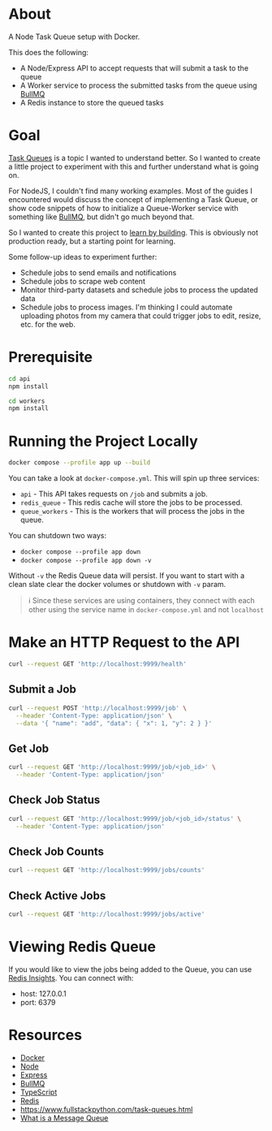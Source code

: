 # About

A Node Task Queue setup with Docker.

This does the following:

- A Node/Express API to accept requests that will submit a task to the queue
- A Worker service to process the submitted tasks from the queue using [BullMQ](https://docs.bullmq.io/)
- A Redis instance to store the queued tasks

# Goal

[Task Queues](<https://en.wikipedia.org/wiki/Scheduling_(computing)#task_queue>) is a topic I wanted to understand better. So I wanted to create a little project to experiment with this and further understand what is going on.

For NodeJS, I couldn't find many working examples. Most of the guides I encountered would discuss the concept of implementing a Task Queue, or show code snippets of how to initialize a Queue-Worker service with something like [BullMQ](https://docs.bullmq.io/), but didn't go much beyond that.

So I wanted to create this project to [learn by building](https://en.wikipedia.org/wiki/Experiential_learning). This is obviously not production ready, but a starting point for learning.

Some follow-up ideas to experiment further:

- Schedule jobs to send emails and notifications
- Schedule jobs to scrape web content
- Monitor third-party datasets and schedule jobs to process the updated data
- Schedule jobs to process images. I'm thinking I could automate uploading photos from my camera that could trigger jobs to edit, resize, etc. for the web.

# Prerequisite

```bash
cd api
npm install
```

```bash
cd workers
npm install
```

# Running the Project Locally

```bash
docker compose --profile app up --build
```

You can take a look at `docker-compose.yml`. This will spin up three services:

- `api` - This API takes requests on `/job` and submits a job.
- `redis_queue` - This redis cache will store the jobs to be processed.
- `queue_workers` - This is the workers that will process the jobs in the queue.

You can shutdown two ways:

- `docker compose --profile app down`
- `docker compose --profile app down -v`

Without `-v` the Redis Queue data will persist. If you want to start with a clean slate clear the docker volumes or shutdown with `-v` param.

> ℹ️ Since these services are using containers, they connect with each other using the service name in `docker-compose.yml` and not `localhost`

# Make an HTTP Request to the API

```bash
curl --request GET 'http://localhost:9999/health'
```

## Submit a Job

```bash
curl --request POST 'http://localhost:9999/job' \
  --header 'Content-Type: application/json' \
  --data '{ "name": "add", "data": { "x": 1, "y": 2 } }'
```

## Get Job

```bash
curl --request GET 'http://localhost:9999/job/<job_id>' \
  --header 'Content-Type: application/json'
```

## Check Job Status

```bash
curl --request GET 'http://localhost:9999/job/<job_id>/status' \
  --header 'Content-Type: application/json'
```

## Check Job Counts

```bash
curl --request GET 'http://localhost:9999/jobs/counts'
```

## Check Active Jobs

```bash
curl --request GET 'http://localhost:9999/jobs/active'
```

# Viewing Redis Queue

If you would like to view the jobs being added to the Queue, you can use [Redis Insights](). You can connect with:

- host: 127.0.0.1
- port: 6379

# Resources

- [Docker](https://www.docker.com/)
- [Node](https://nodejs.org/en)
- [Express](https://expressjs.com/)
- [BullMQ](https://docs.bullmq.io/)
- [TypeScript](https://www.typescriptlang.org/)
- [Redis](https://redis.io/docs/about/about-stack/)
- https://www.fullstackpython.com/task-queues.html
- [What is a Message Queue](https://www.youtube.com/watch?v=oUJbuFMyBDk)
